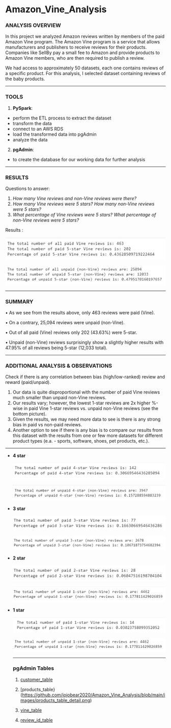 # Amazon_Vine_Analysis



### ANALYSIS OVERVIEW

In this project we analyzed Amazon reviews written by members of the paid Amazon Vine program. The Amazon Vine program is a service that allows manufacturers and publishers to receive reviews for their products. Companies like SellBy pay a small fee to Amazon and provide products to Amazon Vine members, who are then required to publish a review.


We had access to approximately 50 datasets, each one contains reviews of a specific product. For this analysis, I selected dataset containing reviews of the baby products.

[](https://s3.amazonaws.com/amazon-reviews-pds/tsv/amazon_reviews_us_Baby_v1_00.tsv.gz)

________________


### TOOLS


1.	**PySpark**:
* perform the ETL process to extract the dataset
* transform the data
* connect to an AWS RDS
* load the transformed data into pgAdmin
* analyze the data

2.	**pgAdmin**: 
* to create the database for our working data for further analysis

________________________

### RESULTS

Questions to answer:

1.	*How many Vine reviews and non-Vine reviews were there?* 
2.	*How many Vine reviews were 5 stars? How many non-Vine reviews were 5 stars?*
3.	*What percentage of Vine reviews were 5 stars? What percentage of non-Vine reviews were 5 stars?*


Results :


![](https://github.com/jojobear2020/Amazon_Vine_Analysis/blob/main/images/paid_vine_reviews_summary.PNG)


![](https://github.com/jojobear2020/Amazon_Vine_Analysis/blob/main/images/unpaid_vine_reviews_summary.PNG)

____________


### SUMMARY

•	As we see from the results above, only 463 reviews were paid (Vine).

•	On a contrary, 25,094 reviews were unpaid (non-Vine).

•	Out of all paid (Vine) reviews only 202 (43.63%) were 5-star.

•	Unpaid (non-Vine) reviews surprisingly show a slightly higher results with 47.95% of all reviews being 5-star (12,033 total).

____________


### ADDITIONAL ANALYSIS & OBSERVATIONS

Check if there is any correlation between bias (high/low-ranked) review and reward (paid/unpaid).

1.  Our data is quite disproportional with the number of paid Vine reviews much smaller than unpaid non-Vine reviews.
2. Our results vary; however, the lowest 1-star reviews are 2x higher %-wise in paid Vine 1-star reviews vs. unpaid non-Vine reviews (see the bottom picture).
3. Given the results, we may need more data to see is there is any strong bias in paid vs non-paid reviews. 
4. Another option to see if there is any bias is to compare our results from this dataset with the results from one or few more datasets for different product types (e.a. - sports, software, shoes, pet products, etc.).


________________________


* **4 star**

    ![4 star Vine](https://github.com/jojobear2020/Amazon_Vine_Analysis/blob/main/images/paid_vine_reviews_summary_4star.PNG)

    ![4 star non-Vine](https://github.com/jojobear2020/Amazon_Vine_Analysis/blob/main/images/unpaid_vine_reviews_summary_4star.PNG)



* **3 star**

    ![3 star Vine](https://github.com/jojobear2020/Amazon_Vine_Analysis/blob/main/images/paid_vine_reviews_summary_3star.PNG)

    ![3 star non-Vine](https://github.com/jojobear2020/Amazon_Vine_Analysis/blob/main/images/unpaid_vine_reviews_summary_3star.PNG)



* **2 star**

    ![2 star Vine](https://github.com/jojobear2020/Amazon_Vine_Analysis/blob/main/images/paid_vine_reviews_summary_2star.PNG)

    ![2 star non-Vine](https://github.com/jojobear2020/Amazon_Vine_Analysis/blob/main/images/unpaid_vine_reviews_summary_2star.PNG)



* **1 star**

    ![1 star Vine](https://github.com/jojobear2020/Amazon_Vine_Analysis/blob/main/images/paid_vine_reviews_summary_1star.PNG)

    ![1 star non-Vine](https://github.com/jojobear2020/Amazon_Vine_Analysis/blob/main/images/unpaid_vine_reviews_summary_1star.PNG)
    
    ____________________________
    
    
    ### pgAdmin Tables
    
    1. [customer_table](https://github.com/jojobear2020/Amazon_Vine_Analysis/blob/main/images/customers_table_detail.PNG)
    
    2. [products_table}(https://github.com/jojobear2020/Amazon_Vine_Analysis/blob/main/images/products_table_detail.png)
    
    3. [vine_table](https://github.com/jojobear2020/Amazon_Vine_Analysis/blob/main/images/vine_table_detail.PNG)
    
    4. [review_id_table](https://github.com/jojobear2020/Amazon_Vine_Analysis/blob/main/images/review_id_table_detail.png)
